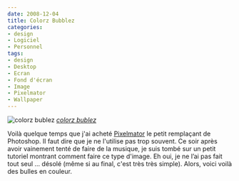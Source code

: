```yaml
---
date: 2008-12-04
title: Colorz Bubblez
categories:
- design
- Logiciel
- Personnel
tags:
- design
- Desktop
- Ecran
- Fond d'écran
- Image
- Pixelmator
- Wallpaper
---
```

<img src="https://farm4.static.flickr.com/3273/3082298657_cc57d26d85.jpg" alt="colorz bublez" />
<em><a title="photo sharing" href="https://www.flickr.com/photos/alienlebarge/3082298657/">colorz bublez</a></em>

Voilà quelque temps que j'ai acheté <a title="Le site de Pixelmator" href="https://www.pixelmator.com/">Pixelmator</a> le petit remplaçant de Photoshop. Il faut dire que je ne l'utilise pas trop souvent. Ce soir après avoir vainement tenté de faire de la musique, je suis tombé sur un petit tutoriel montrant comment faire ce type d'image. Eh oui, je ne l’ai pas fait tout seul ... désolé (même si au final, c'est très très simple). Alors, voici voilà des bulles en couleur.
